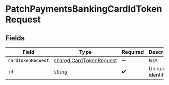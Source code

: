 # PatchPaymentsBankingCardIdTokenRequest


## Fields

| Field                                                              | Type                                                               | Required                                                           | Description                                                        |
| ------------------------------------------------------------------ | ------------------------------------------------------------------ | ------------------------------------------------------------------ | ------------------------------------------------------------------ |
| `cardTokenRequest`                                                 | [shared.CardTokenRequest](../../models/shared/cardtokenrequest.md) | :heavy_minus_sign:                                                 | N/A                                                                |
| `id`                                                               | *string*                                                           | :heavy_check_mark:                                                 | Unique identifier                                                  |